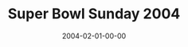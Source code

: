 ---
layout: message
category: message
series: "Super Bowl"
title: "Super Bowl Sunday 2004"
date: 2004-02-01-00-00
message_id: 186
audio: "http://s3.amazonaws.com/crossroads-media/media/legacy/mp3/SuperBowl_02-01-04.mp3"
audio-duration: "01:00:04"
explicit: "N"
---
